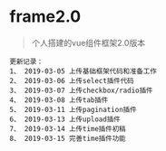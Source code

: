 # frame2.0

> 个人搭建的vue组件框架2.0版本

```
更新记录：
1、 2019-03-05 上传基础框架代码和准备工作
2、 2019-03-06 上传select插件代码
3、 2019-03-07 上传checkbox/radio插件
4、 2019-03-08 上传tab插件
5、 2019-03-11 上传pagination插件
6、 2019-03-13 上传upload插件
7、 2019-03-14 上传time插件初稿
8、 2019-03-15 完善time插件功能
```
